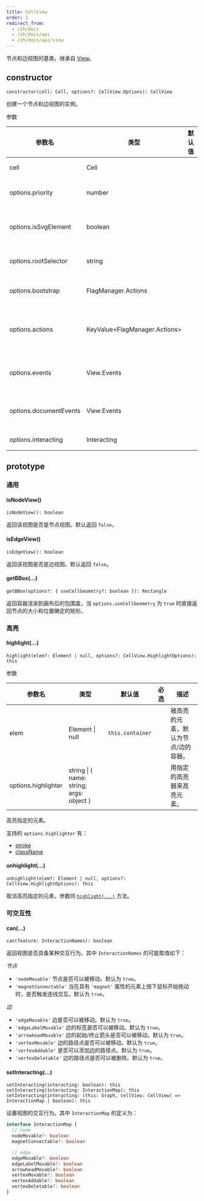 ```yaml
---
title: CellView
order: 1
redirect_from:
  - /zh/docs
  - /zh/docs/api
  - /zh/docs/api/view
---
```


节点和边视图的基类，继承自 [View](./view)。

## constructor

```sign
constructor(cell: Cell, options?: CellView.Options): CellView
```

创建一个节点和边视图的实例。

<span class="tag-param">参数<span>

| 参数名                 | 类型                            | 默认值 | 必选 | 描述                                  |
|------------------------|---------------------------------|--------|:----:|-------------------------------------|
| cell                   | Cell                            |        |  ✓   | 节点或边。                             |
| options.priority       | number                          |        |      | 视图更新的优先级。                     |
| options.isSvgElement   | boolean                         |        |      | 容器元素是否是 SVG 元素。              |
| options.rootSelector   | string                          |        |      | 容器元素的选择器。                     |
| options.bootstrap      | FlagManager.Actions             |        |      | 视图初始化后执行的动作。               |
| options.actions        | KeyValue\<FlagManager.Actions\> |        |      | 视图关联的 Cell 发生变化时对应的动作。 |
| options.events         | View.Events                     |        |      | 代理/绑定到容器元素的事件。            |
| options.documentEvents | View.Events                     |        |      | 代理/绑定到 Document 的事件。          |
| options.interacting    | Interacting                     |        |      | 视图的交互设置。                       |

## prototype

### 通用

#### isNodeView()

```sign
isNodeView(): boolean
```

返回该视图是否是节点视图。默认返回 `false`。

#### isEdgeView()

```sign
isEdgeView(): boolean
```

返回该视图是否是边视图。默认返回 `false`。

#### getBBox(...)

```sign
getBBox(options?: { useCellGeometry?: boolean }): Rectangle
```

返回容器渲染到画布后的包围盒，当 `options.useCellGeometry` 为 `true` 时直接返回节点的大小和位置确定的矩形。

### 高亮

#### highlight(...)

```sign
highlight(elem?: Element | null, options?: CellView.HighlightOptions): this
```

<span class="tag-param">参数<span>

| 参数名              | 类型                                     | 默认值           | 必选 | 描述                              |
|---------------------|------------------------------------------|------------------|:----:|---------------------------------|
| elem                | Element \| null                          | `this.container` |      | 被高亮的元素，默认为节点/边的容器。 |
| options.highlighter | string \| { name: string; args: object } |                  |      | 用指定的高亮器来高亮元素。         |

高亮指定的元素。

支持的 `options.highlighter` 有：

- [stroke](../registry/highlighter#stroke) 
- [className](../registry/highlighter#classname)

#### unhighlight(...)

```sign
unhighlight(elem?: Element | null, options?: CellView.HighlightOptions): this
```

取消高亮指定的元素，参数同 [`highlight(...)`](#highlight) 方法。

### 可交互性

#### can(...)

```sign
can(feature: InteractionNames): boolean
```

返回视图是否具备某种交互行为。其中 `InteractionNames` 的可能取值如下：

*节点*
- `'nodeMovable'` 节点是否可以被移动。默认为 `true`。
- `'magnetConnectable'` 当在具有 `'magnet'` 属性的元素上按下鼠标开始拖动时，是否触发连线交互。默认为 `true`。
  
*边*
- `'edgeMovable'` 边是否可以被移动。默认为 `true`。
- `'edgeLabelMovable'` 边的标签是否可以被移动。默认为 `true`。
- `'arrowheadMovable'` 边的起始/终止箭头是否可以被移动。默认为 `true`。
- `'vertexMovable'` 边的路径点是否可以被移动。默认为 `true`。
- `'vertexAddable'` 是否可以添加边的路径点。默认为 `true`。
- `'vertexDeletable'` 边的路径点是否可以被删除。默认为 `true`。


#### setInteracting(...)

```sign
setInteracting(interacting: boolean): this
setInteracting(interacting: InteractionMap): this
setInteracting(interacting: (this: Graph, cellView: CellView) => InteractionMap | boolean): this
```

设置视图的交互行为。其中 `InteractionMap` 的定义为：

```ts
interface InteractionMap {
  // node
  nodeMovable?: boolean
  magnetConnectable?: boolean

  // edge
  edgeMovable?: boolean
  edgeLabelMovable?: boolean
  arrowheadMovable?: boolean
  vertexMovable?: boolean
  vertexAddable?: boolean
  vertexDeletable?: boolean
}
```
